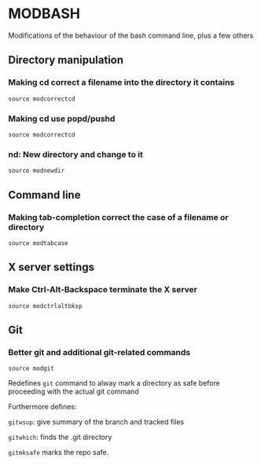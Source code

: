 # MODBASH

Modifications of the behaviour of the bash command line, plus a few others

## Directory manipulation

### Making cd correct a filename into the directory it contains
`source modcorrectcd`

### Making cd use popd/pushd
`source modcorrectcd`

### nd: New directory and change to it
`source modnewdir`

## Command line

### Making tab-completion correct the case of a filename or directory
`source modtabcase`

## X server settings

### Make Ctrl-Alt-Backspace terminate the X server
`source modctrlaltbksp`

## Git

### Better git and additional git-related commands

`source modgit`

Redefines `git` command to alway mark a directory as safe before
proceeding with the actual git command

Furthermore defines:

`gitwsup`: give summary of the branch and tracked files

`gitwhich`: finds the .git directory

`gitmksafe` marks the repo safe.

